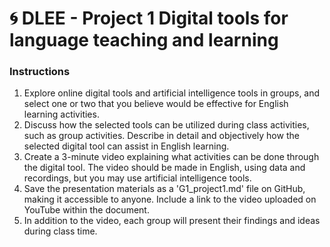 # 🌀 DLEE - Project 1 Digital tools for language teaching and learning

### Instructions

1. Explore online digital tools and artificial intelligence tools in groups, and select one or two that you believe would be effective for English learning activities.
2. Discuss how the selected tools can be utilized during class activities, such as group activities. Describe in detail and objectively how the selected digital tool can assist in English learning.
3. Create a 3-minute video explaining what activities can be done through the digital tool. The video should be made in English, using data and recordings, but you may use artificial intelligence tools.
4. Save the presentation materials as a 'G1_project1.md' file on GitHub, making it accessible to anyone. Include a link to the video uploaded on YouTube within the document.
5. In addition to the video, each group will present their findings and ideas during class time.
